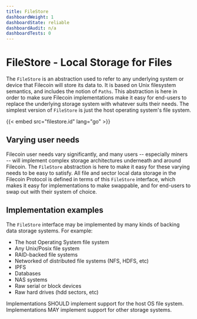 ```yaml
---
title: FileStore
dashboardWeight: 1
dashboardState: reliable
dashboardAudit: n/a
dashboardTests: 0
---
```


# FileStore - Local Storage for Files

The `FileStore` is an abstraction used to refer to any underlying system or device
that Filecoin will store its data to. It is based on Unix filesystem semantics, and
includes the notion of `Paths`. This abstraction is here in order to make sure Filecoin
implementations make it easy for end-users to replace the underlying storage system with
whatever suits their needs. The simplest version of `FileStore` is just the host operating
system's file system.

{{< embed src="filestore.id" lang="go" >}}

## Varying user needs

Filecoin user needs vary significantly, and many users -- especially miners -- will implement
complex storage architectures underneath and around Filecoin. The `FileStore` abstraction is here
to make it easy for these varying needs to be easy to satisfy. All file and sector local data
storage in the Filecoin Protocol is defined in terms of this `FileStore` interface, which makes
it easy for implementations to make swappable, and for end-users to swap out with their system
of choice.

## Implementation examples

The `FileStore` interface may be implemented by many kinds of backing data storage systems. For example:

- The host Operating System file system
- Any Unix/Posix file system
- RAID-backed file systems
- Networked of distributed file systems (NFS, HDFS, etc)
- IPFS
- Databases
- NAS systems
- Raw serial or block devices
- Raw hard drives (hdd sectors, etc)

Implementations SHOULD implement support for the host OS file system.
Implementations MAY implement support for other storage systems.
